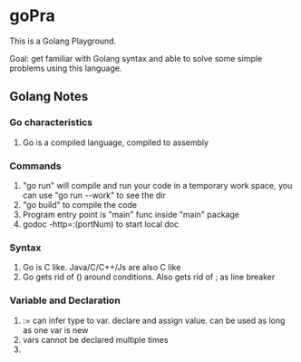 # goPra
This is a Golang Playground. 

Goal: get familiar with Golang syntax and able to solve some simple problems using this language.

## Golang Notes
### Go characteristics
1. Go is a compiled language, compiled to assembly

### Commands
1. "go run" will compile and run your code in a temporary work space, you can use "go run --work" to see the dir
2. "go build" to compile the code
3. Program entry point is "main" func inside "main" package
4. godoc -http=:(portNum) to start local doc

### Syntax
1. Go is C like. Java/C/C++/Js are also C like
2. Go gets rid of () around conditions. Also gets rid of ; as line breaker

### Variable and Declaration
1. := can infer type to var. declare and assign value. can be used as long as one var is new
2. vars cannot be declared multiple times
3. 
